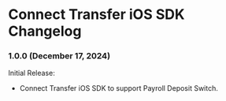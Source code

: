 # Connect Transfer iOS SDK Changelog

### 1.0.0 (December 17, 2024)

Initial Release:
- Connect Transfer iOS SDK to support Payroll Deposit Switch.
